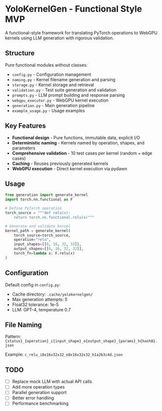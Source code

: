 # YoloKernelGen - Functional Style MVP

A functional-style framework for translating PyTorch operations to WebGPU kernels using LLM generation with rigorous validation.

## Structure

Pure functional modules without classes:

- `config.py` - Configuration management
- `naming.py` - Kernel filename generation and parsing
- `storage.py` - Kernel storage and retrieval
- `validation.py` - Test suite generation and validation
- `prompts.py` - LLM prompt building and response parsing
- `webgpu_executor.py` - WebGPU kernel execution
- `generation.py` - Main generation pipeline
- `example_usage.py` - Usage examples

## Key Features

- **Functional design** - Pure functions, immutable data, explicit I/O
- **Deterministic naming** - Kernels named by operation, shapes, and parameters
- **Comprehensive validation** - 10 test cases per kernel (random + edge cases)
- **Caching** - Reuses previously generated kernels
- **WebGPU execution** - Direct kernel execution via pydawn

## Usage

```python
from generation import generate_kernel
import torch.nn.functional as F

# Define PyTorch operation
torch_source = """def relu(x):
    return torch.nn.functional.relu(x)"""

# Generate and validate kernel
kernel_path = generate_kernel(
    torch_source=torch_source,
    operation="relu",
    input_shapes=[[8, 16, 32, 32]],
    output_shapes=[[8, 16, 32, 32]],
    torch_fn=lambda x: F.relu(x)
)
```

## Configuration

Default config in `config.py`:
- Cache directory: `.cache/yolokernelgen/`
- Max generation attempts: 5
- Float32 tolerance: 1e-5
- LLM: GPT-4, temperature 0.7

## File Naming

Pattern: `{status}_{operation}_i{input_shape}_o{output_shape}_{params}_h{hash8}.json`

Example: `c_relu_i8x16x32x32_o8x16x32x32_h1a2b3c4d.json`

## TODO

- [ ] Replace mock LLM with actual API calls
- [ ] Add more operation types
- [ ] Parallel generation support
- [ ] Better error handling
- [ ] Performance benchmarking